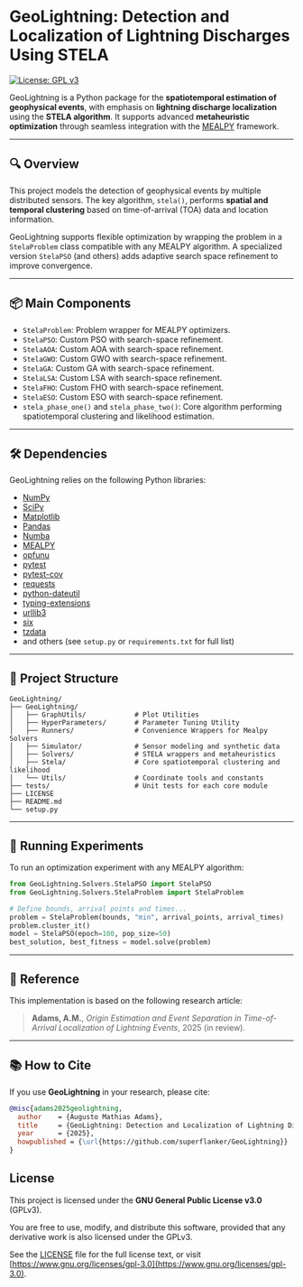 # GeoLightning: Detection and Localization of Lightning Discharges Using STELA

[![License: GPL v3](https://img.shields.io/badge/License-GPLv3-blue.svg)](https://www.gnu.org/licenses/gpl-3.0)

GeoLightning is a Python package for the **spatiotemporal estimation of geophysical events**, with emphasis on **lightning discharge localization** using the **STELA algorithm**. It supports advanced **metaheuristic optimization** through seamless integration with the [MEALPY](https://pypi.org/project/mealpy/) framework.

---

## 🔍 Overview

This project models the detection of geophysical events by multiple distributed sensors. The key algorithm, `stela()`, performs **spatial and temporal clustering** based on time-of-arrival (TOA) data and location information.

GeoLightning supports flexible optimization by wrapping the problem in a `StelaProblem` class compatible with any MEALPY algorithm. A specialized version `StelaPSO` (and others) adds adaptive search space refinement to improve convergence.

---

## 📦 Main Components

- `StelaProblem`: Problem wrapper for MEALPY optimizers.
- `StelaPSO`: Custom PSO with search-space refinement.
- `StelaAOA`: Custom AOA with search-space refinement.
- `StelaGWO`: Custom GWO with search-space refinement.
- `StelaGA`: Custom GA with search-space refinement.
- `StelaLSA`: Custom LSA with search-space refinement.
- `StelaFHO`: Custom FHO with search-space refinement.
- `StelaESO`: Custom ESO with search-space refinement.
- `stela_phase_one()` and `stela_phase_two()`: Core algorithm performing spatiotemporal clustering and likelihood estimation.

---

## 🛠 Dependencies

GeoLightning relies on the following Python libraries:

- [NumPy](https://pypi.org/project/numpy/)
- [SciPy](https://pypi.org/project/scipy/)
- [Matplotlib](https://pypi.org/project/matplotlib/)
- [Pandas](https://pypi.org/project/pandas/)
- [Numba](https://pypi.org/project/numba/)
- [MEALPY](https://pypi.org/project/mealpy/)
- [opfunu](https://pypi.org/project/opfunu/)
- [pytest](https://pypi.org/project/pytest/)
- [pytest-cov](https://pypi.org/project/pytest-cov/)
- [requests](https://pypi.org/project/requests/)
- [python-dateutil](https://pypi.org/project/python-dateutil/)
- [typing-extensions](https://pypi.org/project/typing-extensions/)
- [urllib3](https://pypi.org/project/urllib3/)
- [six](https://pypi.org/project/six/)
- [tzdata](https://pypi.org/project/tzdata/)
- and others (see `setup.py` or `requirements.txt` for full list)

---

## 📁 Project Structure


```
GeoLightning/
├── GeoLightning/
│   ├── GraphUtils/            # Plot Utilities
│   ├── HyperParameters/       # Parameter Tuning Utility
│   ├── Runners/               # Convenience Wrappers for Mealpy Solvers
│   ├── Simulator/             # Sensor modeling and synthetic data
│   ├── Solvers/               # STELA wrappers and metaheuristics
│   ├── Stela/                 # Core spatiotemporal clustering and likelihood
│   └── Utils/                 # Coordinate tools and constants
├── tests/                     # Unit tests for each core module
├── LICENSE
├── README.md
└── setup.py
```

---

## 🧪 Running Experiments

To run an optimization experiment with any MEALPY algorithm:

```python
from GeoLightning.Solvers.StelaPSO import StelaPSO
from GeoLightning.Solvers.StelaProblem import StelaProblem

# Define bounds, arrival points and times...
problem = StelaProblem(bounds, "min", arrival_points, arrival_times)
problem.cluster_it()
model = StelaPSO(epoch=100, pop_size=50)
best_solution, best_fitness = model.solve(problem)
```

---

## 📄 Reference

This implementation is based on the following research article:

> **Adams, A.M.**, *Origin Estimation and Event Separation in Time-of-Arrival Localization of Lightning Events*, 2025 (in review).

---

## 📚 How to Cite

If you use **GeoLightning** in your research, please cite:

```bibtex
@misc{adams2025geolightning,
  author    = {Augusto Mathias Adams},
  title     = {GeoLightning: Detection and Localization of Lightning Discharges Using STELA},
  year      = {2025},
  howpublished = {\url{https://github.com/superflanker/GeoLightning}}
}
```
## License

This project is licensed under the **GNU General Public License v3.0** (GPLv3).

You are free to use, modify, and distribute this software, provided that any derivative work is also licensed under the GPLv3.

See the [LICENSE](../../LICENSE) file for the full license text, or visit [https://www.gnu.org/licenses/gpl-3.0](https://www.gnu.org/licenses/gpl-3.0).

